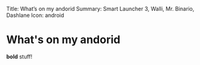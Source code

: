 Title:          What’s on my andorid
Summary:        Smart Launcher 3, Walli, Mr. Binario, Dashlane
Icon:           android

# What's on my andorid
**bold** stuff!
